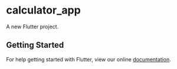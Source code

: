 # calculator_app

A new Flutter project.

## Getting Started

For help getting started with Flutter, view our online
[documentation](https://flutter.io/).
